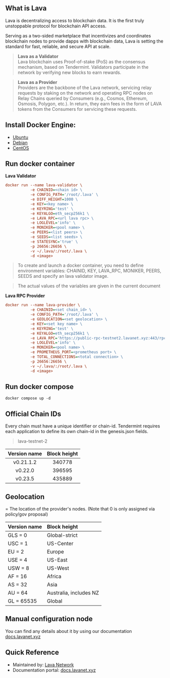 ## What is Lava

Lava is decentralizing access to blockchain data. It is the first truly unstoppable protocol for blockchain API access.

Serving as a two-sided marketplace that incentivizes and coordinates blockchain nodes to provide dapps with blockchain data, Lava is setting the standard for fast, reliable, and secure API at scale.

>**Lava as a Validator**\
Lava blockchain uses Proof-of-stake (PoS) as the consensus mechanism, based on Tendermint. Validators participate in the network by verifying new blocks to earn rewards.

>**Lava as a Provider**\
Providers are the backbone of the Lava network, servicing relay requests by staking on the network and operating RPC nodes on Relay Chains queried by Consumers (e.g., Cosmos, Ethereum, Osmosis, Polygon, etc.). In return, they earn fees in the form of LAVA tokens from the Consumers for servicing these requests.


## Install Docker Engine:

* [Ubuntu](https://docs.docker.com/engine/install/ubuntu)
* [Debian](https://docs.docker.com/engine/install/debian)
* [CentOS](https://docs.docker.com/engine/install/centos)


## Run docker container

**Lava Validator**
```ini
docker run --name lava-validator \
           -e CHAINID=<chain id> \
           -e CONFIG_PATH='/root/.lava' \
           -e DIFF_HEIGHT=1000 \
           -e KEY=<key name> \
           -e KEYRING='test' \
           -e KEYALGO=eth_secp256k1 \
           -e LAVA_RPC=<url lava rpc> \
           -e LOGLEVEL='info' \
           -e MONIKER=<pool name> \
           -e PEERS=<list peers> \
           -e SEEDS=<list seeds> \
           -e STATESYNC='true' \
           -p 26656:26656 \
           -v ~/.lava/:/root/.lava \
           -d <image>
```
>To create and launch a docker container, you need to define environment variables: CHAINID, KEY, LAVA_RPC, MONIKER, PEERS, SEEDS and specify an lava validator image.

>The actual values of the variables are given in the current document

**Lava RPC Provider**
```ini
docker run --name lava-provider \
           -e CHAINID=<set chain_id> \
           -e CONFIG_PATH='/root/.lava' \
           -e GEOLOCATION=<set geolocation> \
           -e KEY=<set key name> \
           -e KEYRING='test' \
           -e KEYALGO=eth_secp256k1 \
           -e LAVA_RPC='https://public-rpc-testnet2.lavanet.xyz:443/rpc/' \
           -e LOGLEVEL='info' \
           -e MONIKER=<pool name> \
           -e PROMETHEUS_PORT=<prometheus port> \
           -e TOTAL_CONNECTIONS=<total connection> \
           -p 26656:26656 \
           -v ~/.lava/:/root/.lava \
           -d <image>
```

## Run docker compose

```
docker compose up -d
```

## Official Chain IDs

Every chain must have a unique identifier or chain-id. Tendermint requires each application to define its own chain-id in the genesis.json fields.

> lava-testnet-2

| Version name | Block height |
|:------------:|:------------:|
|   v0.21.1.2  |    340778    |
|   v0.22.0    |    396595    |
|   v0.23.5    |    435889    |


## Geolocation
=
The location of the provider's nodes. (Note that 0 is only assigned via policy/gov proposal)

| Version name |    Block height          |
|:-------------|:-------------------------|
|  GLS = 0     |  Global-strict           |
|  USC = 1     |  US-Center               |
|  EU = 2      |  Europe                  |
|  USE = 4     |  US-East                 |
|  USW = 8     |  US-West                 |
|  AF = 16     |  Africa                  |
|  AS = 32     |  Asia                    |
|  AU = 64     |  Australia, includes NZ  |
|  GL = 65535  |  Global                  |

## Manual configuration node
You can find any details about it by using our documentation [docs.lavanet.xyz](https://docs.lavanet.xyz/testnet/)

## Quick Reference

*   Maintained by: [Lava Network](https://github.com/svetek)
*   Documentation portal: [docs.lavanet.xyz](https://docs.lavanet.xyz/)
